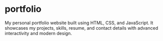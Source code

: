 # portfolio
My personal portfolio website built using HTML, CSS, and JavaScript. It showcases my projects, skills, resume, and contact details with advanced interactivity and modern design.
